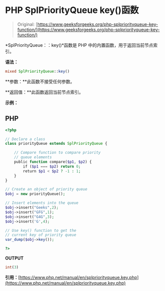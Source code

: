 # PHP SplPriorityQueue key()函数

> Original: [https://www.geeksforgeeks.org/php-splpriorityqueue-key-function/](https://www.geeksforgeeks.org/php-splpriorityqueue-key-function/)

*SplPriorityQueue：：key()*函数是 PHP 中的内置函数，用于返回当前节点索引。

**语法：**

```php
mixed SplPriorityQueue::key()
```

**参数：**此函数不接受任何参数。

**返回值：**此函数返回当前节点索引。

**示例：**

## PHP

```php
<?php

// Declare a class
class priorityQueue extends SplPriorityQueue {

    // Compare function to compare priority
    // queue elements
    public function compare($p1, $p2) {
        if ($p1 === $p2) return 0;
        return $p1 < $p2 ? -1 : 1;
    }
}

// Create an object of priority queue
$obj = new priorityQueue();

// Insert elements into the queue
$obj->insert("Geeks",2);
$obj->insert("GFG",1);
$obj->insert("G4G",3);
$obj->insert('G',4);

// Use key() function to get the 
// current key of priority queue
var_dump($obj->key());

?>
```

**OUTPUT**

```php
int(3)
```

**引用：**[https://www.php.net/manual/en/splpriorityqueue.key.php](https://www.php.net/manual/en/splpriorityqueue.key.php)